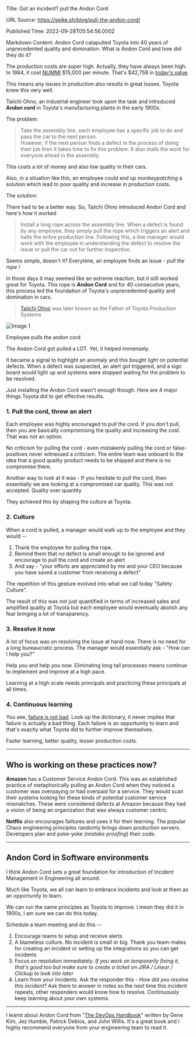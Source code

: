 Title: Got an incident? pull the Andon Cord

URL Source: https://spike.sh/blog/pull-the-andon-cord/

Published Time: 2022-09-28T05:54:56.000Z

Markdown Content:
Andon Cord catapulted Toyota into 40 years of unprecedented quality and domination. What is Andon Cord and how did they do it?

The production costs are super high. Actually, they have always been high. In 1984, it cost [NUMMI](https://en.wikipedia.org/wiki/NUMMI#History) $15,000 per minute. That's $42,758 in [today's value](https://www.in2013dollars.com/us/inflation/1984?amount=15000).

This means any issues in production also results in great losses. Toyota knew this very well.

Taiichi Ohno, an industrial engineer took upon the task and introduced **Andon cord** in Toyota's manufacturing plants in the early 1900s.

The problem:

> Take the assembly line, each employee has a specific job to do and pass the car to the next person.  
> However, if the next person finds a defect in the process of doing their job then it takes time to fix this problem. It also stalls the work for everyone ahead in the assembly.

This costs a lot of money and also low quality in their cars.

Also, in a situation like this, an employee could end up _monkeypatching_ a solution which lead to poor quality and increase in production costs.

The solution:

There had to be a better way. So, Taiichi Ohno introduced Andon Cord and here's how it worked

> Install a long rope across the assembly line. When a defect is found by any employee, they simply pull the rope which triggers an alert and halts the entire production line. Following this, a line manager would work with the employee in understanding the defect to resolve the issue or pull the car out for further inspection.

Seems simple, doesn't it? Everytime, an employee finds an issue - _pull the rope !_

In those days it may seemed like an extreme reaction, but it still worked great for Toyota. This rope is **Andon Cord** and for 40 consecutive years, this process led the foundation of Toyota's unprecedented quality and domination in cars.

> [Taiichi Ohno](https://en.wikipedia.org/wiki/Taiichi_Ohno) was later known as the Father of Toyota Production Systems

![Image 1](https://spike.sh/blog/content/images/2022/09/image-7.png)

Employee pulls the andon cord

The Andon Cord got pulled a LOT. Yet, it helped immensely.

It became a signal to highlight an anomaly and this bought light on potential defects. When a defect was suspected, an alert got triggered, and a sign board would light up and systems were stopped waiting for the problem to be resolved.

Just installing the Andon Cord wasn't enough though. Here are 4 major things Toyota did to get effective results.

### 1\. Pull the cord, throw an alert

Each employee was highly encouraged to pull the cord. If you don't pull, then you are basically compromising the quality and increasing the cost. That was not an option.

No criticism for pulling the cord - even mistakenly pulling the cord or false-positives never witnessed a criticism. The entire team was onboard to the idea that a good quality product needs to be shipped and there is no compromise there.

Another way to look at it was - If you hesitate to pull the cord, then essentially we are looking at a compromised car quality. This was not accepted. Quality over quantity

They achieved this by shaping the culture at Toyota.

### 2\. Culture

When a cord is pulled, a manager would walk up to the employee and they would --

1.  Thank the employee for pulling the rope.
2.  Remind them that no defect is small enough to be ignored and encourage to pull the cord and create an alert
3.  And say - "your efforts are appreciated by me and your CEO because you have saved a customer from receiving a defect"

The repetition of this gesture evolved into what we call today "Safety Culture".

The result of this was not just quantified in terms of increased sales and amplified quality at Toyota but each employee would eventually abolish any fear bringing a lot of transparency.

### 3\. Resolve it now

A lot of focus was on resolving the issue at hand now. There is no need for a long bureaucratic process. The manager would essentially ask - "How can I help you?"

Help _you_ and help _you now._ Eliminating long tail processes means continue to implement and improve at a high pace.

Learning at a high scale needs principals and practicing these principals at all times.

### 4\. Continuous learning

You see, [failure is not bad](https://itrevolution.com/failure/). Look up the dictionary, it never implies that failure is actually a bad thing. Each failure is an opportunity to learn and that's exactly what Toyota did to further improve themselves.

Faster learning, better quality, lesser production costs.

* * *

Who is working on these practices now?
--------------------------------------

**Amazon** has a Customer Service Andon Cord. This was an established practice of metaphorically pulling an Andon Cord when they noticed a customer was overpaying or had overpaid for a service. They would scan their systems looking for these kinds of potential customer service mismatches. These were considered defects at Amazon because they had a vision of being an organization that was always customer centric.

**Netflix** also encourages failtures and uses it for their learning. The popular Chaos engineering principles randomly brings down production servers. Developers plan and poke-yoke (_mistake proofing_) their code.

* * *

Andon Cord in Software environments
-----------------------------------

I think Andon Cord sets a great foundation for introduction of Incident Management in Engineering all around.

Much like Toyota, we all can learn to embrace incidents and look at them as an opportunity to learn.

We can run the same principles as Toyota to improve. I mean they did it in 1900s, I am sure we can do this today.

Schedule a team meeting and do this --

1.  Encourage teams to setup and receive alerts
2.  A blameless culture. No incident is small or big. Thank you team-mates for creating an incident or setting up the integrations so you can get incidents
3.  Focus on resolution immediately. _If you work on temporarily fixing it, that's good too but make sure to create a ticket on JIRA / Linear / Clickup to look into later_
4.  Learn from your incidents. Ask the responder this - _How did you resolve this incident?_ Ask them to answer in notes so the next time this incident repeats, other responders would know how to resolve. Continuously keep learning about your own systems.

* * *

I learnt about Andon Cord from "[The DevOps Handbook](https://www.goodreads.com/book/show/26083308-the-devops-handbook)" written by Gene Kim, Jez Humble, Patrick Debios, and John Willis. It's a great book and I highly recommend everyone from your engineering team to read it.
